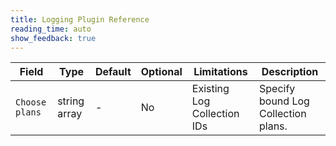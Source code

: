 ```yaml
---
title: Logging Plugin Reference
reading_time: auto
show_feedback: true
---
```


| Field                  | Type         | Default                      | Optional | Limitations                 | Description                         |
|------------------------|--------------|------------------------------|----------|-----------------------------|-------------------------------------|
| `Choose plans`         | string array | -                            | No       | Existing Log Collection IDs | Specify bound Log Collection plans. |

